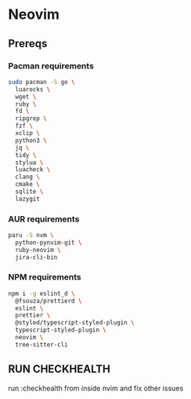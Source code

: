 # Neovim

## Prereqs

### Pacman requirements

```sh
sudo pacman -S go \
  luarocks \
  wget \
  ruby \
  fd \
  ripgrep \
  fzf \
  xclip \
  python3 \
  jq \
  tidy \
  stylua \
  luacheck \
  clang \
  cmake \
  sqlite \
  lazygit
```

### AUR requirements

```sh
paru -S nvm \
  python-pynvim-git \
  ruby-neovim \
  jira-cli-bin
```

### NPM requirements

```sh
npm i -g eslint_d \
  @fsouza/prettierd \
  eslint \
  prettier \
  @styled/typescript-styled-plugin \
  typescript-styled-plugin \
  neovim \
  tree-sitter-cli
```

## RUN CHECKHEALTH

run :checkhealth from inside nvim and fix other issues
